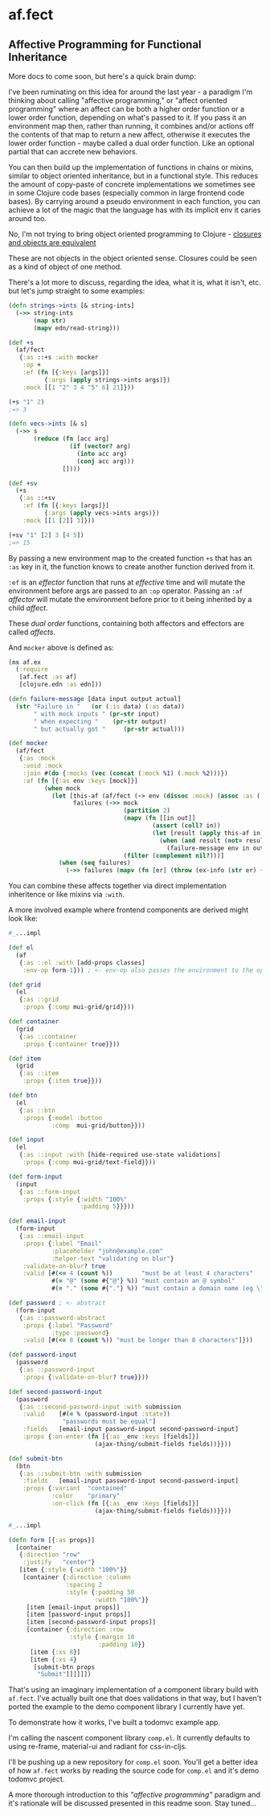 # af.fect
## Affective Programming for Functional Inheritance

More docs to come soon, but here's a quick brain dump:

I've been ruminating on this idea for around the last year - a paradigm I'm thinking about calling "affective programming," or "affect oriented programming" where an affect can be both a higher order function or a lower order function, depending on what's passed to it. If you pass it an environment map then, rather than running, it combines and/or actions off the contents of that map to return a new affect, otherwise it executes the lower order function - maybe called a dual order function. Like an optional partial that can accrete new behaviors.

You can then build up the implementation of functions in chains or mixins, similar to object oriented inheritance, but in a functional style. This reduces the amount of copy-paste of concrete implementations we sometimes see in some Clojure code bases (especially common in large frontend code bases). By carrying around a pseudo environment in each function, you can achieve a lot of the magic that the language has with its implicit env it caries around too.

No, I'm not trying to bring object oriented programming to Clojure - [closures and objects are equivalent](https://wiki.c2.com/?ClosuresAndObjectsAreEquivalent)

These are not objects in the object oriented sense. Closures could be seen as a kind of object of one method.

There's a lot more to discuss, regarding the idea, what it is, what it isn't, etc. but let's jump straight to some examples:

```clojure
(defn strings->ints [& string-ints]
  (->> string-ints
       (map str)
       (mapv edn/read-string)))

(def +s
  (af/fect
   {:as ::+s :with mocker
    :op +
    :ef (fn [{:keys [args]}]
          {:args (apply strings->ints args)})
    :mock [[1 "2" 3 4 "5" 6] 21]}))

(+s "1" 2)
;=> 3

(defn vecs->ints [& s]
  (->> s
       (reduce (fn [acc arg]
                 (if (vector? arg)
                   (into acc arg)
                   (conj acc arg)))
               [])))

(def +sv
  (+s
   {:as ::+sv
    :ef (fn [{:keys [args]}]
          {:args (apply vecs->ints args)})
    :mock [[1 [2]] 3]}))

(+sv "1" [2] 3 [4 5])
;=> 15
```

By passing a new environment map to the created function `+s` that has an `:as` key in it, the function knows to create another function derived from it.

`:ef` is an _effector_ function that runs at _effective_ time and will mutate the environment before args are passed to an `:op` operator. Passing an `:af` _affector_ will mutate the environment before prior to it being inherited by a child _affect_.

These _dual order_ functions, containing both affectors and effectors are called _affects_.

And `mocker` above is defined as:

```clojure
(ns af.ex
  (:require
   [af.fect :as af]
   [clojure.edn :as edn]))

(defn failure-message [data input output actual]
  (str "Failure in "   (or (:is data) (:as data))
       " with mock inputs " (pr-str input)
       " when expecting "    (pr-str output)
       " but actually got "     (pr-str actual)))

(def mocker
  (af/fect
   {:as :mock
    :void :mock
    :join #(do {:mocks (vec (concat (:mock %1) (:mock %2)))})
    :af (fn [{:as env :keys [mock]}]
          (when mock
            (let [this-af (af/fect (-> env (dissoc :mock) (assoc :as (:is env))))
                  failures (->> mock
                                (partition 2)
                                (mapv (fn [[in out]]
                                        (assert (coll? in))
                                        (let [result (apply this-af in)]
                                          (when (and result (not= result out))
                                            (failure-message env in out result)))))
                                (filter (complement nil?)))]
              (when (seq failures)
                (->> failures (mapv (fn [er] (throw (ex-info (str er) {})))))))))}))
```

You can combine these affects together via direct implementation inheritence or like mixins via `:with`.

A more involved example where frontend components are derived might look like:

```clojure
#_...impl

(def el
  (af
   {:as ::el :with [add-props classes]
    :env-op form-1})) ; <- env-op also passes the environment to the op

(def grid
  (el
   {:as ::grid
    :props {:comp mui-grid/grid}}))

(def container
  (grid
   {:as ::container
    :props {:container true}}))

(def item
  (grid
   {:as ::item
    :props {:item true}}))

(def btn
  (el
   {:as ::btn
    :props {:model :button
            :comp  mui-grid/button}}))

(def input
  (el
   {:as ::input :with [hide-required use-state validations]
    :props {:comp mui-grid/text-field}}))

(def form-input
  (input 
   {:as ::form-input
    :props {:style {:width "100%"
                    :padding 5}}}))

(def email-input
  (form-input
   {:as ::email-input
    :props {:label "Email"
            :placeholder "john@example.com"
            :helper-text "validating on blur"}
    :validate-on-blur? true
    :valid [#(<= 4 (count %))        "must be at least 4 characters"
            #(= "@" (some #{"@"} %)) "must contain an @ symbol"
            #(= "." (some #{"."} %)) "must contain a domain name (eg \"example.com\")"]}))

(def password ; <- abstract
  (form-input
   {:as ::password-abstract
    :props {:label "Password"
            :type :password}
    :valid [#(<= 8 (count %)) "must be longer than 8 characters"]}))

(def password-input
  (password
   {:as ::password-input
    :props {:validate-on-blur? true}}))

(def second-password-input
  (password
   {:as ::second-password-input :with submission
    :valid    [#(= % (password-input :state))
               "passwords must be equal"]
    :fields   [email-input password-input second-password-input]
    :props {:on-enter (fn [{:as _env :keys [fields]}]
                        (ajax-thing/submit-fields fields))}}))

(def submit-btn
  (btn
   {:as ::submit-btn :with submission
    :fields   [email-input password-input second-password-input]
    :props {:variant  "contained"
            :color    "primary"
            :on-click (fn [{:as _env :keys [fields]}]
                        (ajax-thing/submit-fields fields))}}))

#_...impl

(defn form [{:as props}]
  [container
   {:direction "row"
    :justify   "center"}
   [item {:style {:width "100%"}}
    [container {:direction :column
                :spacing 2
                :style {:padding 50
                        :width "100%"}}
     [item [email-input props]]
     [item [password-input props]]
     [item [second-password-input props]]
     [container {:direction :row
                 :style {:margin 10
                         :padding 10}}
      [item {:xs 8}]
      [item {:xs 4}
       [submit-btn props
        "Submit"]]]]]])
```
That's using an imaginary implementation of a component library build with `af.fect`. I've actually built one that does validations in that way, but I haven't ported the example to the demo component library I currently have yet.

To demonstrate how it works, I've built a todomvc example app.

I'm calling the nascent component library `comp.el`. It currently defaults to using re-frame, material-ui and radiant for css-in-cljs.

I'll be pushing up a new repository for `comp.el` soon. You'll get a better idea of how `af.fect` works by reading the source code for `comp.el` and it's demo todomvc project.

A more thorough introduction to this _"affective programming"_ paradigm and it's rationale will be discussed presented in this readme soon. Stay tuned...
